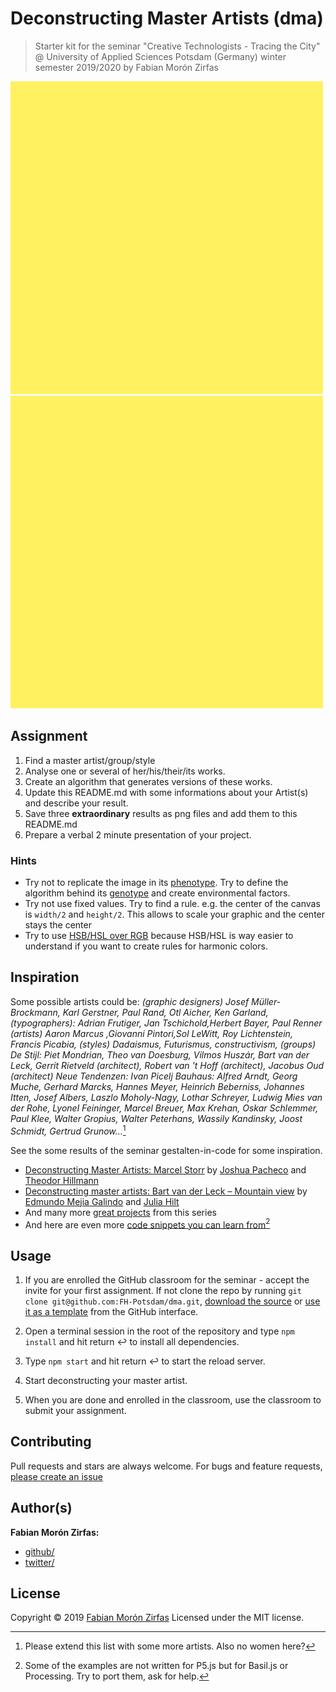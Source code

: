 # Deconstructing Master Artists (dma)

> Starter kit for the seminar "Creative Technologists - Tracing the City" @ University of Applied Sciences Potsdam (Germany) winter semester 2019/2020 by Fabian Morón Zirfas

![Dies ist ein bild](docs/canvas.png)  
![Dies ist ein bild](docs/canvas.png)  

## Assignment

1. Find a master artist/group/style
2. Analyse one or several of her/his/their/its works.
3. Create an algorithm that generates versions of these works.
4. Update this README.md with some informations about your Artist(s) and describe your result.
5. Save three **extraordinary** results as png files and add them to this README.md
6. Prepare a verbal 2 minute presentation of your project.

### Hints

- Try not to replicate the image in its [phenotype](https://en.wikipedia.org/wiki/Phenotype). Try to define the algorithm behind its [genotype](https://en.wikipedia.org/wiki/Genotype) and create environmental factors.
- Try not use fixed values. Try to find a rule. e.g. the center of the canvas is `width/2` and `height/2`. This allows to scale your graphic and the center stays the center
- Try to use [HSB/HSL over RGB](https://p5js.org/reference/#/p5/colorMode) because HSB/HSL is way easier to understand if you want to create rules for harmonic colors. 


## Inspiration

Some possible artists could be: _(graphic designers) Josef Müller-Brockmann, Karl Gerstner, Paul Rand, Otl Aicher, Ken Garland, (typographers): Adrian Frutiger, Jan Tschichold,Herbert Bayer, Paul Renner (artists) Aaron Marcus ,Giovanni Pintori,Sol LeWitt, Roy Lichtenstein, Francis Picabia, (styles) Dadaismus, Futurismus, constructivism, (groups) De Stijl: Piet Mondrian, Theo van Doesburg, Vilmos Huszár, Bart van der Leck, Gerrit Rietveld (architect), Robert van 't Hoff (architect), Jacobus Oud (architect) Neue Tendenzen: Ivan Picelj Bauhaus: Alfred Arndt, Georg Muche, Gerhard Marcks, Hannes Meyer, Heinrich Beberniss, Johannes Itten, Josef Albers, Laszlo Moholy-Nagy, Lothar Schreyer, Ludwig Mies van der Rohe, Lyonel Feininger, Marcel Breuer, Max Krehan, Oskar Schlemmer, Paul Klee, Walter Gropius, Walter Peterhans, Wassily Kandinsky, Joost Schmidt, Gertrud Grunow…_[^1]

See the some results of the seminar gestalten-in-code for some inspiration.

- [Deconstructing Master Artists: Marcel Storr](https://interface.fh-potsdam.de/gestalten-in-code/projects/deconstructing-storr/) by <span><a href="https://incom.org/profil/7029">Joshua Pacheco</a></span> and <span><a href="http://invitrocolor.com">Theodor Hillmann</a></span>
- [Deconstructing master artists: Bart van der Leck – Mountain view](https://interface.fh-potsdam.de/gestalten-in-code/projects/bart-van-der-leck/) by <span><a href="https://github.com/edgalindo">Edmundo Mejia Galindo</a></span> and <span><a href="https://github.com/piixelcat">Julia Hilt</a></span>
- And many more [great projects](https://interface.fh-potsdam.de/gestalten-in-code/projects/) from this series
- And here are even more [code snippets you can learn from](https://interface.fh-potsdam.de/gestalten-in-code/categories/)[^2]

## Usage

1. If you are enrolled the GitHub classroom for the seminar - accept the invite for your first assignment. If not clone the repo by running `git clone git@github.com:FH-Potsdam/dma.git`, [download the source](https://github.com/FH-Potsdam/dma/archive/master.zip) or [use it as a template](https://github.com/FH-Potsdam/dma/generate) from the GitHub interface.

2. Open a terminal session in the root of the repository and type `npm install`  and hit return ↩ to install all dependencies.

3. Type `npm start` and hit return ↩ to start the reload server.

4. Start deconstructing your master artist.

5. When you are done and enrolled in the classroom, use the classroom to submit your assignment.

## Contributing

Pull requests and stars are always welcome. For bugs and feature requests, [please create an issue](https://github.com/FH-Potsdam/dma/issues)

## Author(s)

**Fabian Morón Zirfas:**

- [github/](https://github.com/fabianmoronzirfas)
- [twitter/](http://twitter.com/fmoronzirfas)

## License

Copyright © 2019 [Fabian Morón Zirfas](https://fabianmoronzirfas.me)
Licensed under the MIT license.

[^1]: Please extend this list with some more artists. Also no women here?  
[^2]: Some of the examples are not written for P5.js but for Basil.js or Processing. Try to port them, ask for help.
